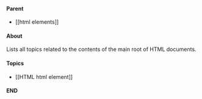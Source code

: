 #### Parent
- [[html elements]]

#### About
Lists all topics related to the contents of the main root of HTML documents.

#### Topics
- [[HTML html element]]

#### END



